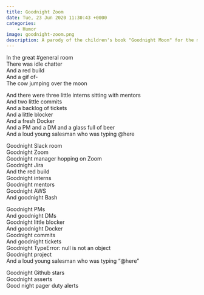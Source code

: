 ```yaml
---
title: Goodnight Zoom
date: Tue, 23 Jun 2020 11:30:43 +0000
categories:
    - Humor
image: goodnight-zoom.png 
description: A parody of the children's book "Goodnight Moon" for the modern tech worker.
---
```

In the great #general room  
There was idle chatter  
And a red build  
And a gif of-  
The cow jumping over the moon  
  
And there were three little interns sitting with mentors  
And two little commits  
And a backlog of tickets  
And a little blocker  
And a fresh Docker  
And a PM and a DM and a glass full of beer  
And a loud young salesman who was typing @here

Goodnight Slack room  
Goodnight Zoom  
Goodnight manager hopping on Zoom  
Goodnight Jira  
And the red build  
Goodnight interns  
Goodnight mentors  
Goodnight AWS  
And goodnight Bash

Goodnight PMs  
And goodnight DMs  
Goodnight little blocker  
And goodnight Docker  
Goodnight commits  
And goodnight tickets  
Goodnight TypeError: null is not an object  
Goodnight project  
And a loud young salesman who was typing “@here”

Goodnight Github stars  
Goodnight asserts  
Good night pager duty alerts
